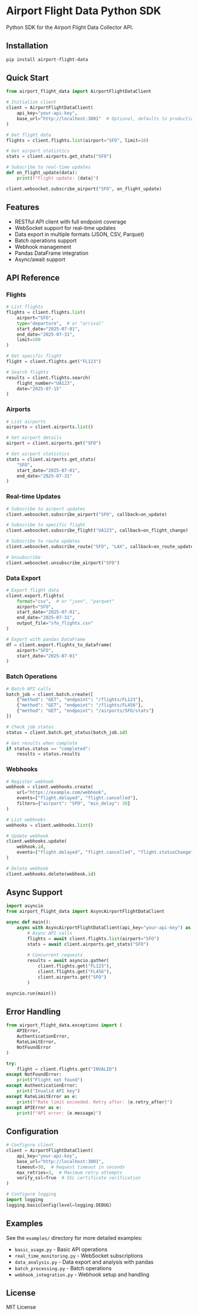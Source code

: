 # Airport Flight Data Python SDK

Python SDK for the Airport Flight Data Collector API.

## Installation

```bash
pip install airport-flight-data
```

## Quick Start

```python
from airport_flight_data import AirportFlightDataClient

# Initialize client
client = AirportFlightDataClient(
    api_key="your-api-key",
    base_url="http://localhost:3001"  # Optional, defaults to production URL
)

# Get flight data
flights = client.flights.list(airport="SFO", limit=10)

# Get airport statistics
stats = client.airports.get_stats("SFO")

# Subscribe to real-time updates
def on_flight_update(data):
    print(f"Flight update: {data}")

client.websocket.subscribe_airport("SFO", on_flight_update)
```

## Features

- RESTful API client with full endpoint coverage
- WebSocket support for real-time updates
- Data export in multiple formats (JSON, CSV, Parquet)
- Batch operations support
- Webhook management
- Pandas DataFrame integration
- Async/await support

## API Reference

### Flights

```python
# List flights
flights = client.flights.list(
    airport="SFO",
    type="departure",  # or "arrival"
    start_date="2025-07-01",
    end_date="2025-07-31",
    limit=100
)

# Get specific flight
flight = client.flights.get("FL123")

# Search flights
results = client.flights.search(
    flight_number="UA123",
    date="2025-07-15"
)
```

### Airports

```python
# List airports
airports = client.airports.list()

# Get airport details
airport = client.airports.get("SFO")

# Get airport statistics
stats = client.airports.get_stats(
    "SFO",
    start_date="2025-07-01",
    end_date="2025-07-31"
)
```

### Real-time Updates

```python
# Subscribe to airport updates
client.websocket.subscribe_airport("SFO", callback=on_update)

# Subscribe to specific flight
client.websocket.subscribe_flight("UA123", callback=on_flight_change)

# Subscribe to route updates
client.websocket.subscribe_route("SFO", "LAX", callback=on_route_update)

# Unsubscribe
client.websocket.unsubscribe_airport("SFO")
```

### Data Export

```python
# Export flight data
client.export.flights(
    format="csv",  # or "json", "parquet"
    airport="SFO",
    start_date="2025-07-01",
    end_date="2025-07-31",
    output_file="sfo_flights.csv"
)

# Export with pandas DataFrame
df = client.export.flights_to_dataframe(
    airport="SFO",
    start_date="2025-07-01"
)
```

### Batch Operations

```python
# Batch API calls
batch_job = client.batch.create([
    {"method": "GET", "endpoint": "/flights/FL123"},
    {"method": "GET", "endpoint": "/flights/FL456"},
    {"method": "GET", "endpoint": "/airports/SFO/stats"}
])

# Check job status
status = client.batch.get_status(batch_job.id)

# Get results when complete
if status.status == "completed":
    results = status.results
```

### Webhooks

```python
# Register webhook
webhook = client.webhooks.create(
    url="https://example.com/webhook",
    events=["flight.delayed", "flight.cancelled"],
    filters={"airport": "SFO", "min_delay": 30}
)

# List webhooks
webhooks = client.webhooks.list()

# Update webhook
client.webhooks.update(
    webhook.id,
    events=["flight.delayed", "flight.cancelled", "flight.statusChange"]
)

# Delete webhook
client.webhooks.delete(webhook.id)
```

## Async Support

```python
import asyncio
from airport_flight_data import AsyncAirportFlightDataClient

async def main():
    async with AsyncAirportFlightDataClient(api_key="your-api-key") as client:
        # Async API calls
        flights = await client.flights.list(airport="SFO")
        stats = await client.airports.get_stats("SFO")
        
        # Concurrent requests
        results = await asyncio.gather(
            client.flights.get("FL123"),
            client.flights.get("FL456"),
            client.airports.get("SFO")
        )

asyncio.run(main())
```

## Error Handling

```python
from airport_flight_data.exceptions import (
    APIError,
    AuthenticationError,
    RateLimitError,
    NotFoundError
)

try:
    flight = client.flights.get("INVALID")
except NotFoundError:
    print("Flight not found")
except AuthenticationError:
    print("Invalid API key")
except RateLimitError as e:
    print(f"Rate limit exceeded. Retry after: {e.retry_after}")
except APIError as e:
    print(f"API error: {e.message}")
```

## Configuration

```python
# Configure client
client = AirportFlightDataClient(
    api_key="your-api-key",
    base_url="http://localhost:3001",
    timeout=30,  # Request timeout in seconds
    max_retries=3,  # Maximum retry attempts
    verify_ssl=True  # SSL certificate verification
)

# Configure logging
import logging
logging.basicConfig(level=logging.DEBUG)
```

## Examples

See the `examples/` directory for more detailed examples:

- `basic_usage.py` - Basic API operations
- `real_time_monitoring.py` - WebSocket subscriptions
- `data_analysis.py` - Data export and analysis with pandas
- `batch_processing.py` - Batch operations
- `webhook_integration.py` - Webhook setup and handling

## License

MIT License